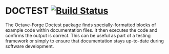 DOCTEST [![Build Status](https://travis-ci.org/catch22/doctest-for-matlab.svg?branch=master)](https://travis-ci.org/catch22/doctest-for-matlab)
=======

The Octave-Forge Doctest package finds specially-formatted blocks of example code within documentation files.
It then executes the code and confirms the output is correct.
This can be useful as part of a testing framework or simply to ensure that documentation stays up-to-date during software development.
